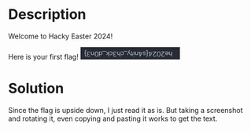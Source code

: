 # Description
Welcome to Hacky Easter 2024!

Here is your first flag!
![](../Screenshots/Pasted%20image%2020240328180402.png)
# Solution
Since the flag is upside down, I just read it as is. But taking a screenshot and rotating it, even copying and pasting it works to get the text. 